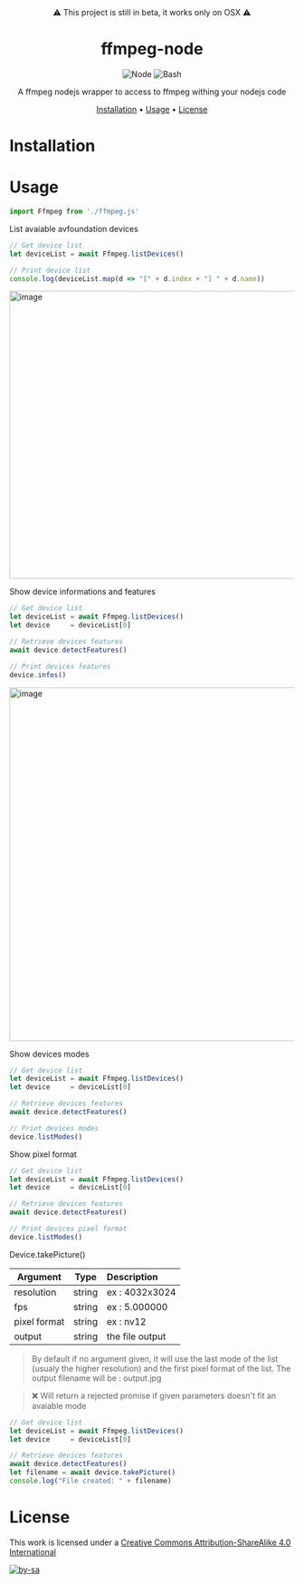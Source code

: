 <div align="center">
⚠️ This project is still in beta, it works only on OSX ⚠️
</div>

<div align="center">

# ffmpeg-node

![Node](https://img.shields.io/badge/Node.js-43853D?style=for-the-badge&logo=node.js&logoColor=white)
![Bash](https://img.shields.io/badge/Shell_Script-121011?style=for-the-badge&logo=gnu-bash&logoColor=white)

 A ffmpeg nodejs wrapper to access to ffmpeg withing your nodejs code

[Installation](#installation) • [Usage](#usage) • [License](#license)

</div>

# Installation

# Usage

```javascript
import Ffmpeg from './ffmpeg.js'
```

List avaiable avfoundation devices

```javascript
// Get device list
let deviceList = await Ffmpeg.listDevices()

// Print device list
console.log(deviceList.map(d => "[" + d.index + "] " + d.name))
```
<img width="508" alt="image" src="https://github.com/quentinlamamy/ffmpeg-node/assets/6804887/112e55d0-527a-44cc-95b2-c91d4cd93b6a">

Show device informations and features
```javascript
// Get device list
let deviceList = await Ffmpeg.listDevices()
let device     = deviceList[0]

// Retrieve devices features
await device.detectFeatures()

// Print devices features
device.infos()
```
<img width="624" alt="image" src="https://github.com/quentinlamamy/ffmpeg-node/assets/6804887/53318c03-0983-43cb-85b5-d4e100f4370a">

Show devices modes
```javascript
// Get device list
let deviceList = await Ffmpeg.listDevices()
let device     = deviceList[0]

// Retrieve devices features
await device.detectFeatures()

// Print devices modes
device.listModes()
```

Show pixel format
```javascript
// Get device list
let deviceList = await Ffmpeg.listDevices()
let device     = deviceList[0]

// Retrieve devices features
await device.detectFeatures()

// Print devices pixel format
device.listModes()
```

Device.takePicture()

| Argument      | Type   | Description
|---------------|:------:|:----------------|
| resolution    | string | ex : 4032x3024  |
| fps           | string | ex : 5.000000   |
| pixel format  | string | ex : nv12       |
| output        | string | the file output |
    

> By default if no argument given, it will use the last mode of the list (usualy the higher resolution) and the first pixel format of the list. The output filename will be : output.jpg

> ❌ Will return a rejected promise if given parameters doesn't fit an avaiable mode

```javascript
// Get device list
let deviceList = await Ffmpeg.listDevices()
let device     = deviceList[0]

// Retrieve devices features
await device.detectFeatures()
let filename = await device.takePicture()
console.log("File created: " + filename)
```

# License

This work is licensed under a [Creative Commons Attribution-ShareAlike 4.0 International](http://creativecommons.org/licenses/by-sa/4.0/)

[![by-sa](https://i.creativecommons.org/l/by-sa/4.0/88x31.png)](http://creativecommons.org/licenses/by-sa/4.0/)

